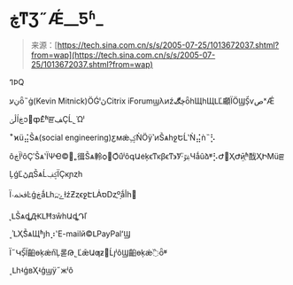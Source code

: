 <!--yml
category: 社工
date: 2022-11-04 11:50:03
-->

# ڿͳƷ˶Ǽ__Ƽʱ_

> 来源：[https://tech.sina.com.cn/s/s/2005-07-25/1013672037.shtml?from=wap](https://tech.sina.com.cn/s/s/2005-07-25/1013672037.shtml?from=wap)

 <font id="zoom" class="f14">ߣϷQ

ڹעȫ˵ġ(Kevin Mitnick)ӦǴˡڽCitrix iForumϣλͷźڿ̸ڰȫһЩһЩԼĽ顣ΪӦϢṤ̹ѵصˣǼ

ڷؽĺڿͻȹ£ͬʱֹꡣڣҪĹ˾Ὠˡ

˵ͨϰü⣬Ṥѧ(social engineering)ƹмǽܹؼǸӦÿ˺ͷṤѧһջԵĹʽǸ⣬ǹ˵⡣

ôڿΪʲôҪʹṤѧʽΪѰҼ©򵥡˿㣬Ṥѧ軨ѻ߻ѺܵͣûʲôգԱܿеķϵͳκβϵͳ϶ܽУ·ۼٷ֮Чǻûձʶ⡣Ժܼ򵥣ҲԺܸӣֻʱ䣬ҲԻϺüꡣ

ĻǵĽڻдṤѧĹؼڣΪҪкɲȥһ

Ϊ˴ﵽĿģڿǻԼһݻ߽ɫźƵȥϵջԷԼȦסǲֱº֣ǻأһ񡣡

˻ԼṤѧȡԪԼĦзŵһԱȡֻԴľ

˱ʾԼҲܰṤѧЩʱյһ⡰ʽE-mailй©ԼPayPalʻϢ

Ϊ˶ԿṤ̹Ϊ齨ɵķǽǹ֮Ļ롣Թ˾ĽǣԱƣƶ򵥵ĹȷʲôϢ齨ɵķǽ߰ȫʶ

˱ԼһʵģвҲʵģϣÿ˶жʲô</font>